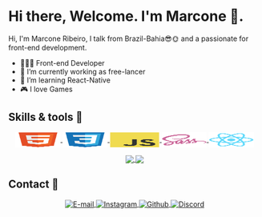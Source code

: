 # Hi there, Welcome. I'm Marcone 👋. 
Hi, I'm Marcone Ribeiro, I talk from Brazil-Bahia😎🌞 and a passionate for front-end development. 

- 👨🏾‍💻 Front-end Developer
- 🔭 I’m currently working as free-lancer
- 🌱 I’m learning React-Native
- 🎮 I love Games 


## Skills & tools 🚀
<p align="center">
  <a align="center" href="https://github.com/M4RC0N3">
    <img align="center" src= "https://raw.githubusercontent.com/devicons/devicon/master/icons/html5/html5-original.svg" width="90" height="30" alt ="HTML 5"></img>
    <img align="center" src= "https://raw.githubusercontent.com/devicons/devicon/master/icons/css3/css3-original.svg" width="90" height="30" alt ="CSS 3"></img>
    <img align="center" src= "https://raw.githubusercontent.com/devicons/devicon/master/icons/javascript/javascript-original.svg" width="100" height="30"  alt ="Java Script">        </img>
    <img align="center" src= "https://raw.githubusercontent.com/devicons/devicon/master/icons/sass/sass-original.svg" width="90" height="30" alt ="SASS"></img>
    <img align="center" src= "https://raw.githubusercontent.com/devicons/devicon/master/icons/react/react-original.svg" width="90" height="30" alt ="React"></img>
  </a>
</p>

  
<p align="center">
  <a align="center" href="https://github.com/M4RC0N3">
    <img align="center" height="180" src= "https://github-readme-stats.vercel.app/api?username=M4RC0N3&count_private=true/api?username=M4RC0N3&show_icons=true&bg_color=45,0acf73,00ffd0&title_color=7558FF&icon_color=FFFB69"></img>
  </a>
  <a align="center" href="https://github.com/M4RC0N3">
    <img align="center" height="180" src= "https://github-readme-stats.vercel.app/api/top-langs/?username=M4RC0N3&layout=compact&bg_color=45,0acf73,00ffd0&title_color=7B19FF&icon_color=FFFB69)](https://github.com/anuraghazra/github-readme-stats)"></img>
  </a>
</p>

## Contact 📱 
<p align = "center">
  <a href="mailto:marconeribeiro22@gmail.com">
    <img align="center" src="https://img.shields.io/badge/Gmail-D14836?style=for-the-badge&logo=gmail&logoColor=white" alt="E-mail"></img>
  </a>
  <a href="https://www.instagram.com/marcone_s.ribeiro/">
    <img align="center" src="https://img.shields.io/badge/Instagram-E4405F?style=for-the-badge&logo=instagram&logoColor=white" alt="Instagram"></img>
  </a>
  
  <a href="https://github.com/M4RC0N3">
    <img align="center" src="https://img.shields.io/badge/GitHub-100000?style=for-the-badge&logo=github&logoColor=white" alt="Github"></img>
  </a>
  
  <a href="https://discord.gg/maUSP3nkqX">
    <img align="center" src="https://img.shields.io/badge/Discord-7289DA?style=for-the-badge&logo=discord&logoColor=white" alt="Discord"></img>
  </a>
  
